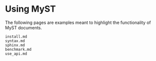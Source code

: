 # Using MyST

The following pages are examples meant to highlight the functionality of
MyST documents.

```{toctree}
install.md
syntax.md
sphinx.md
benchmark.md
use_api.md
```
